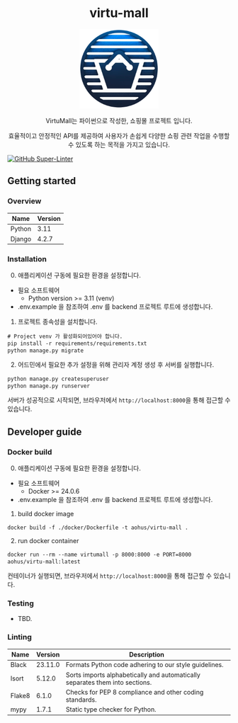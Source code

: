 <h1 align="center">virtu-mall</h1>
<p align="center"><img width="180" src="./logo.png" alt="logo" /></p>
<p align="center">VirtuMall는 파이썬으로 작성한, 쇼핑몰 프로젝트 입니다.</p>
<p align="center">효율적이고 안정적인 API를 제공하여 사용자가 손쉽게 다양한 쇼핑  관련 작업을 수행할 수 있도록 하는 목적을 가지고 있습니다.</p>

[![GitHub Super-Linter](https://github.com/f-lab-edu/virtu-mall/actions/workflows/linter.yml/badge.svg)](https://github.com/marketplace/actions/super-linter)

## Getting started

### Overview

Name    | Version
--------|---------
Python  | 3.11
Django  | 4.2.7

### Installation

0. 애플리케이션 구동에 필요한 환경을 설정합니다.
- 필요 소프트웨어
    - Python version >= 3.11 (venv)
- .env.example 을 참조하여 .env 를 backend 프로젝트 루트에 생성합니다.

1. 프로젝트 종속성을 설치합니다.
```shell
# Project venv 가 활성화되어있어야 합니다.
pip install -r requirements/requirements.txt
python manage.py migrate
```

2. 어드민에서 필요한 추가 설정을 위해 관리자 계정 생성 후 서버를 실행합니다.
```shell
python manage.py createsuperuser
python manage.py runserver
```
서버가 성공적으로 시작되면, 브라우저에서 `http://localhost:8000`을 통해 접근할 수 있습니다.


## Developer guide

### Docker build

0. 애플리케이션 구동에 필요한 환경을 설정합니다.
- 필요 소프트웨어
    - Docker >= 24.0.6
- .env.example 을 참조하여 .env 를 backend 프로젝트 루트에 생성합니다.

1. build docker image
```shell
docker build -f ./docker/Dockerfile -t aohus/virtu-mall .
```

2. run docker container
```shell
docker run --rm --name virtumall -p 8000:8000 -e PORT=8000 aohus/virtu-mall:latest
```

컨테이너가 실행되면, 브라우저에서 `http://localhost:8000`을 통해 접근할 수 있습니다.

### Testing

- TBD.

### Linting
Name    | Version | Description
--------|---------|----------------
Black   | 23.11.0 | Formats Python code adhering to our style guidelines.
Isort   | 5.12.0  | Sorts imports alphabetically and automatically separates them into sections.
Flake8  | 6.1.0   | Checks for PEP 8 compliance and other coding standards.
mypy    | 1.7.1   | Static type checker for Python.
